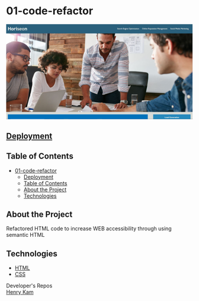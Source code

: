 # 01-code-refactor


![Snapshot of Website](./assets/images/screenshot.JPG "Optional Title")

[Deployment](https://gulpinhenry.github.io/01-code-refactor/)  
---

## Table of Contents

- [01-code-refactor](#01-code-refactor)
  - [Deployment](#deployment)
  - [Table of Contents](#table-of-contents)
  - [About the Project](#about-the-project)
  - [Technologies](#technologies)

## About the Project
 Refactored HTML code to increase WEB accessibility through using semantic HTML

## Technologies
* [HTML](https://developer.mozilla.org/en-US/docs/Web/HTML)
* [CSS](https://developer.mozilla.org/en-US/docs/Web/CSS)

Developer's Repos   
[Henry Kam](https://github.com/gulpinhenry)